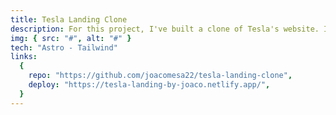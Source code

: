 ```yaml
---
title: Tesla Landing Clone
description: For this project, I've built a clone of Tesla's website. It includes an intresting scrolling system, a nice hover effect on the navigation links and more.
img: { src: "#", alt: "#" }
tech: "Astro - Tailwind"
links:
  {
    repo: "https://github.com/joacomesa22/tesla-landing-clone",
    deploy: "https://tesla-landing-by-joaco.netlify.app/",
  }
---
```

